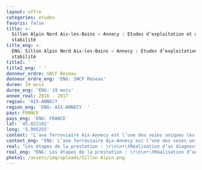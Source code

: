 ```yaml
---
layout: offre
categories: etudex
favoris: false
title: >-
  Sillon Alpin Nord Aix-les-Bains – Annecy : Etudes d’exploitation et de
  stabilité
title_eng: >-
  ENG: Sillon Alpin Nord Aix-les-Bains – Annecy : Etudes d’exploitation et de
  stabilité
title2: ' '
title2_eng: ' '
donneur_ordre: SNCF Réseau
donneur_ordre_eng: 'ENG: SNCF Réseau'
duree: 19 mois
duree_eng: 'ENG: 19 mois'
annee_real: 2016 - 2017
region: 'AIX-ANNECY  '
region_eng: 'ENG: AIX-ANNECY  '
pays: FRANCE
pays_eng: 'ENG: FRANCE'
lat: '45.822182'
long: '5.995255'
context: "L’axe ferroviaire Aix-Annecy est l’une des voies uniques les plus sollicitées en France avec un trafic moyen journalier de 68 trains de voyageurs en 2014.\r\n\nL’objectif de l’étude est d’identifier et de justifier le programme d’aménagements le plus à même de répondre à cet objectif."
context_eng: "ENG: L’axe ferroviaire Aix-Annecy est l’une des voies uniques les plus sollicitées en France avec un trafic moyen journalier de 68 trains de voyageurs en 2014.\r\n\nL’objectif de l’étude est d’identifier et de justifier le programme d’aménagements le plus à même de répondre à cet objectif."
real: "Les étapes de la prestation : \r\n\n•\tRéalisation d’un diagnostic régularité complet de l’axe Chambéry – Annecy \r\n\n•\tStabilisation du programme par la réalisation d’un analyse multicritères des scénarios envisagés. Etude des scénarios en termes de desserte et de robustesse.\r\n\n•\tEtude d’un plan de transport en situation de travaux, avec coupure de la ligne entre Aix-les-Bains et Annecy"
real_eng: "ENG: Les étapes de la prestation : \r\n\n•\tRéalisation d’un diagnostic régularité complet de l’axe Chambéry – Annecy \r\n\n•\tStabilisation du programme par la réalisation d’un analyse multicritères des scénarios envisagés. Etude des scénarios en termes de desserte et de robustesse.\r\n\n•\tEtude d’un plan de transport en situation de travaux, avec coupure de la ligne entre Aix-les-Bains et Annecy"
photo1: /assets/img/uploads/Sillon Alpin.png
---
```


